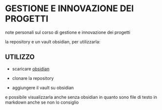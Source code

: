 # GESTIONE E INNOVAZIONE DEI PROGETTI
note personali sul corso di gestione e innovazione dei progetti

la repository e un vault obsidian, per utilizzarla:

## UTILIZZO

- scaricare [obsidian](https://obsidian.md/)

- clonare la repository

- aggiungere il vault su obsidian

e possibile visualizzarla anche senza obsidian in quanto sono file di testo in markdown anche se non lo consiglio


